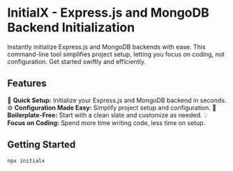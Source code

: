 # InitialX - Express.js and MongoDB Backend Initialization

Instantly initialize Express.js and MongoDB backends with ease. This command-line tool simplifies project setup, letting you focus on coding, not configuration. Get started swiftly and efficiently.

## Features

🚀 **Quick Setup:** Initialize your Express.js and MongoDB backend in seconds.
⚙️ **Configuration Made Easy:** Simplify project setup and configuration.
🧰 **Boilerplate-Free:** Start with a clean slate and customize as needed.
💡 **Focus on Coding:** Spend more time writing code, less time on setup.

## Getting Started

```
npx initialx

```